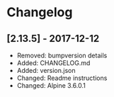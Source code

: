 # Changelog

## [2.13.5] - 2017-12-12

* Removed: bumpversion details
* Added: CHANGELOG.md
* Added: version.json
* Changed: Readme instructions
* Changed: Alpine 3.6.0.1
